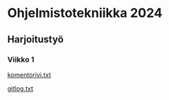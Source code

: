 # Ohjelmistotekniikka 2024
## Harjoitustyö
### Viikko 1

[komentorivi.txt](https://github.com/Jpentik/ot-harjoitustyo/blob/master/laskarit/viikko1/komentorivi.txt)

[gitlog.txt](https://github.com/Jpentik/ot-harjoitustyo/blob/master/laskarit/viikko1/gitlog.txt)

